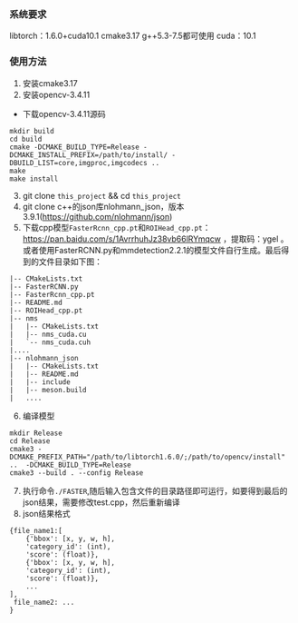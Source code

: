 ### 系统要求
libtorch：1.6.0+cuda10.1
cmake3.17
g++5.3-7.5都可使用
cuda：10.1

### 使用方法
1. 安装cmake3.17
2. 安装opencv-3.4.11
  - 下载opencv-3.4.11源码
  ```
  mkdir build
  cd build
  cmake -DCMAKE_BUILD_TYPE=Release -DCMAKE_INSTALL_PREFIX=/path/to/install/ -DBUILD_LIST=core,imgproc,imgcodecs ..
  make
  make install
  ```
3. git clone `this_project` && cd `this_project`
4. git clone c++的json库nlohmann_json，版本3.9.1(https://github.com/nlohmann/json)
5. 下载cpp模型`FasterRcnn_cpp.pt`和`ROIHead_cpp.pt`：https://pan.baidu.com/s/1AvrrhuhJz38vb66lRYmqcw ，提取码：ygel 。或者使用FasterRCNN.py和mmdetection2.2.1的模型文件自行生成。最后得到的文件目录如下图：
  ```
  |-- CMakeLists.txt
  |-- FasterRCNN.py
  |-- FasterRcnn_cpp.pt
  |-- README.md
  |-- ROIHead_cpp.pt
  |-- nms
  |   |-- CMakeLists.txt
  |   |-- nms_cuda.cu
  |   `-- nms_cuda.cuh
  |....
  |-- nlohmann_json
  |   |-- CMakeLists.txt
  |   |-- README.md
  |   |-- include
  |   |-- meson.build
  |   ....
  ```
6. 编译模型
  ```
  mkdir Release
  cd Release
  cmake3 -DCMAKE_PREFIX_PATH="/path/to/libtorch1.6.0/;/path/to/opencv/install"  ..  -DCMAKE_BUILD_TYPE=Release
  cmake3 --build . --config Release
  ```
7. 执行命令`./FASTER`,随后输入包含文件的目录路径即可运行，如要得到最后的json结果，需要修改test.cpp，然后重新编译
8. json结果格式
  ```
  {file_name1:[
      {'bbox': [x, y, w, h],
      'category_id': (int),
      'score': (float)},
      {'bbox': [x, y, w, h],
      'category_id': (int),
      'score': (float)},
      ...
  ],
   file_name2: ...
  }
  ```